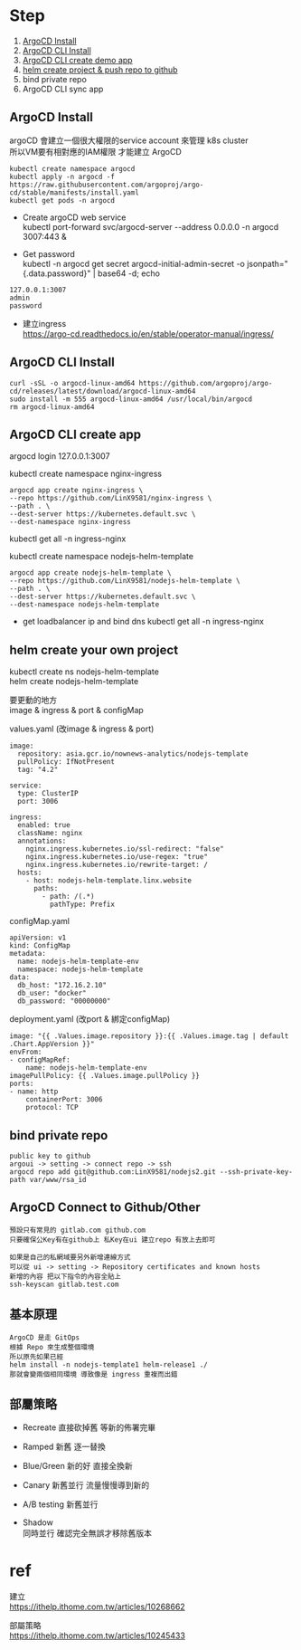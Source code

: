 # Step
1. [ArgoCD Install](#argocd-install) 
2. [ArgoCD CLI Install](#ArgoCD-CLI-Install) 
3. [ArgoCD CLI create demo app](#ArgoCD-CLI-create-demo-app)
4. [helm create project & push repo to github](#helm-create-project)
5. bind private repo  
7. ArgoCD CLI sync app  

## <a name="argocd-install"></a>ArgoCD Install
argoCD 會建立一個很大權限的service account 來管理 k8s cluster  
所以VM要有相對應的IAM權限 才能建立 ArgoCD  

```
kubectl create namespace argocd
kubectl apply -n argocd -f https://raw.githubusercontent.com/argoproj/argo-cd/stable/manifests/install.yaml
kubectl get pods -n argocd
```

* Create argoCD web service  
kubectl port-forward svc/argocd-server --address 0.0.0.0 -n argocd 3007:443 &

* Get password  
kubectl -n argocd get secret argocd-initial-admin-secret -o jsonpath="{.data.password}" | base64 -d; echo  
```
127.0.0.1:3007
admin
password
```

* 建立ingress  
https://argo-cd.readthedocs.io/en/stable/operator-manual/ingress/  


## <a name="ArgoCD-CLI-Install"></a>ArgoCD CLI Install
```
curl -sSL -o argocd-linux-amd64 https://github.com/argoproj/argo-cd/releases/latest/download/argocd-linux-amd64
sudo install -m 555 argocd-linux-amd64 /usr/local/bin/argocd
rm argocd-linux-amd64
```

## <a name="ArgoCD-CLI-create-app"></a>ArgoCD CLI create app

argocd login 127.0.0.1:3007

kubectl create namespace nginx-ingress
```
argocd app create nginx-ingress \
--repo https://github.com/LinX9581/nginx-ingress \
--path . \
--dest-server https://kubernetes.default.svc \
--dest-namespace nginx-ingress
```
kubectl get all -n ingress-nginx

kubectl create namespace nodejs-helm-template
```
argocd app create nodejs-helm-template \
--repo https://github.com/LinX9581/nodejs-helm-template \
--path . \
--dest-server https://kubernetes.default.svc \
--dest-namespace nodejs-helm-template
```


* get loadbalancer ip and bind dns
kubectl get all -n ingress-nginx

## helm create your own project
kubectl create ns nodejs-helm-template  
helm create nodejs-helm-template  

要更動的地方  
image & ingress & port & configMap

values.yaml (改image & ingress & port)
```
image:
  repository: asia.gcr.io/nownews-analytics/nodejs-template
  pullPolicy: IfNotPresent
  tag: "4.2"

service:
  type: ClusterIP
  port: 3006

ingress:
  enabled: true
  className: nginx
  annotations:
    nginx.ingress.kubernetes.io/ssl-redirect: "false"
    nginx.ingress.kubernetes.io/use-regex: "true"
    nginx.ingress.kubernetes.io/rewrite-target: /
  hosts:
    - host: nodejs-helm-template.linx.website
      paths:
        - path: /(.*)
          pathType: Prefix
```

configMap.yaml
```
apiVersion: v1
kind: ConfigMap
metadata:
  name: nodejs-helm-template-env
  namespace: nodejs-helm-template
data:
  db_host: "172.16.2.10"
  db_user: "docker"
  db_password: "00000000"
```

deployment.yaml (改port & 綁定configMap)
```
image: "{{ .Values.image.repository }}:{{ .Values.image.tag | default .Chart.AppVersion }}"
envFrom:
- configMapRef:
    name: nodejs-helm-template-env
imagePullPolicy: {{ .Values.image.pullPolicy }}
ports:
- name: http
    containerPort: 3006
    protocol: TCP
```

## bind private repo
```
public key to github  
argoui -> setting -> connect repo -> ssh  
argocd repo add git@github.com:LinX9581/nodejs2.git --ssh-private-key-path var/www/rsa_id  
```

## ArgoCD Connect to Github/Other
```
預設只有常見的 gitlab.com github.com  
只要確保公Key有在github上 私Key在ui 建立repo 有放上去即可

如果是自己的私網域要另外新增連線方式
可以從 ui -> setting -> Repository certificates and known hosts
新增的內容 把以下指令的內容全貼上
ssh-keyscan gitlab.test.com
```

## 基本原理
```
ArgoCD 是走 GitOps
根據 Repo 來生成整個環境
所以原先如果已經
helm install -n nodejs-template1 helm-release1 ./
那就會變兩個相同環境 導致像是 ingress 重複而出錯
```

## 部屬策略
* Recreate 直接砍掉舊 等新的佈署完畢

* Ramped 新舊 逐一替換

* Blue/Green 新的好 直接全換新

* Canary 新舊並行 流量慢慢導到新的

* A/B testing 新舊並行

* Shadow  
同時並行 確認完全無誤才移除舊版本

# ref
建立  
https://ithelp.ithome.com.tw/articles/10268662  

部屬策略  
https://ithelp.ithome.com.tw/articles/10245433  